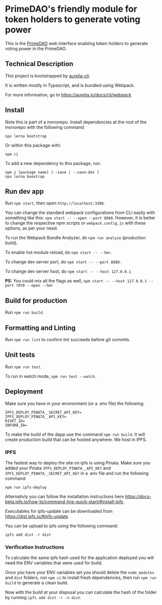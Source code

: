 # PrimeDAO's friendly module for token holders to generate voting power

This is the [PrimeDAO](primedao.eth.link) web interface enabling token holders to generate voting power in the PrimeDAO.

## Technical Description

This project is bootstrapped by [aurelia-cli](https://github.com/aurelia/cli).

It is written mostly in Typescript, and is bundled using Webpack.

For more information, go to https://aurelia.io/docs/cli/webpack

## Install
Note this is part of a monorepo.  Install dependencies at the root of the monorepo with the following command:
```
npx lerna bootstrap
```

Or within this package with:
```
npm ci
```

To add a new dependency to this package, run:

```
npm i [package name] [--save | --save-dev ]
npx lerna boostrap
```

## Run dev app

Run `npm start`, then open `http://localhost:3300`.

You can change the standard webpack configurations from CLI easily with something like this: `npm start -- --open --port 8888`. However, it is better to change the respective npm scripts or `webpack.config.js` with these options, as per your need.

To run the Webpack Bundle Analyzer, do `npm run analyze` (production build).

To enable hot module reload, do `npm start -- --hmr`.

To change dev server port, do `npm start -- --port 8888`.

To change dev server host, do `npm start -- --host 127.0.0.1`

**PS:** You could mix all the flags as well, `npm start -- --host 127.0.0.1 --port 7070 --open --hmr`

## Build for production

Run `npm run build`.

## Formatting and Linting

Run `npm run lint` to confirm lint succeeds before git commits.

## Unit tests

Run `npm run test`.

To run in watch mode, `npm run test --watch`.

## Deployment

Make sure you have in your environment (or a .env file) the following:

```
IPFS_DEPLOY_PINATA__SECRET_API_KEY=
IPFS_DEPLOY_PINATA__API_KEY=
RIVET_ID=
INFURA_ID=
```

To make the build of the dapp use the command `npm run build`. It will create production build that can be hosted anywhere. We host in IPFS.

### IPFS

The fastest way to deploy the site on ipfs is using Pinata. Make sure you added your Pinata `IPFS_DEPLOY_PINATA__API_KEY` and `IPFS_DEPLOY_PINATA__SECRET_API_KEY` in a .env file and run the following command:

```
npm run ipfs-deploy
```

Alternativly you can follow the installation instructions here https://docs-beta.ipfs.io/how-to/command-line-quick-start/#install-ipfs.

Executables for ipfs-update can be downloaded from https://dist.ipfs.io/#ipfs-update.

You can be upload to ipfs using the following command:
```
ipfs add dist -r dist
```

### Verification Instructions

To calculate the same ipfs hash used for the application deployed you will need the ENV variables that were used for build.

Once you have your ENV variables set you should delete the `node_modules` and `dist` folders, run `npm ci` to install fresh dependencies, then run `npm run build` to generate a clean build.

Now with the build at your disposal you can calculate the hash of the folder by running `ipfs add dist -r -n dist`.

